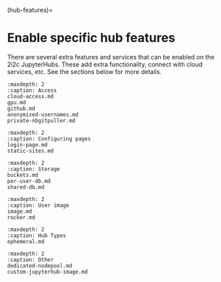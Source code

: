 (hub-features)=
# Enable specific hub features

There are several extra features and services that can be enabled on the 2i2c JupyterHubs.
These add extra functionality, connect with cloud services, etc.
See the sections below for more details.

```{toctree}
:maxdepth: 2
:caption: Access
cloud-access.md
gpu.md
github.md
anonymized-usernames.md
private-nbgitpuller.md
```

```{toctree}
:maxdepth: 2
:caption: Configuring pages
login-page.md
static-sites.md
```

```{toctree}
:maxdepth: 2
:caption: Storage
buckets.md
per-user-db.md
shared-db.md
```

```{toctree}
:maxdepth: 2
:caption: User image
image.md
rocker.md
```

```{toctree}
:maxdepth: 2
:caption: Hub Types
ephemeral.md
```

```{toctree}
:maxdepth: 2
:caption: Other
dedicated-nodepool.md
custom-jupyterhub-image.md
```
